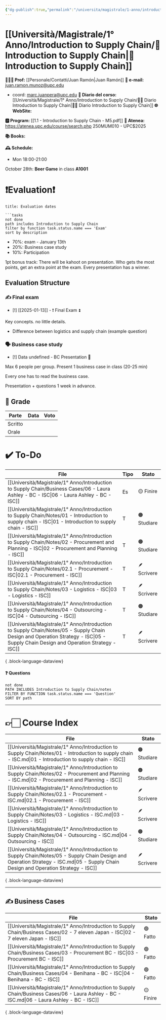 ```yaml
---
{"dg-publish":true,"permalink":"/universita/magistrale/1-anno/introduction-to-supply-chain/introduction-to-supply-chain/","tags":["UNI"]}
---
```



# [[Università/Magistrale/1° Anno/Introduction to Supply Chain/🚚 Introduction to Supply Chain\|🚚 Introduction to Supply Chain]]

**🧑🏻‍🏫 Prof:** [[Personale/Contatti/Juan Ramón\|Juan Ramón]]
**📧 e-mail:** juan.ramon.munoz@upc.edu
- coord: marc.juanpera@upc.edu
**📔 Diario del corso:** [[Università/Magistrale/1° Anno/Introduction to Supply Chain/🚚📔 Diario Introduction to Supply Chain\|🚚📔 Diario Introduction to Supply Chain]]
**🌐 WebSite:**

**🅿️ Program:** [[1.1 - Introduction to Supply Chain - M5.pdf]]
**🔑 Atenea:** https://atenea.upc.edu/course/search.php 250MUM010 - UPC$2025

**📚 Books:**

**🕰 Schedule:**
- Mon 18:00-21:00

October 28th: **Beer Game**  in  class **A1001**


# ❗️Evaluation❗️

```ad-attention
title: Evaluation dates

```tasks
not done
path includes Introduction to Supply Chain
filter by function task.status.name === 'Exam'
sort by description

```

- 70%: exam - January 13th
- 20%: Business case study
- 10%: Participation

1pt bonus track: There will be kahoot on presentation. Who gets the most points, get an extra point at the exam. Every presentation has a winner.


## Evaluation Structure

### ✍️ Final exam

- [!] [[2025-01-13]] - ❗️ Final Exam ⏫ 

Key concepts. no little details.
- Difference between logistics and supply chain (example question)

### 🗣 Business case study

- [!] Data undefined - BC Presentation 🔼 

Max 6 people per group.
Present 1 business case in class (20-25 min)

Every one has to read the business case.

Presentation + questions 1 week in advance.


## 💯 Grade

| Parte       | Data           | Voto |
| ----------- | -------------- | ---- |
| Scritto |  |  |
| Orale       |  |     |


# ✔️ To-Do

| File                                                                                                                                                                                 | Tipo | Stato       |
| ------------------------------------------------------------------------------------------------------------------------------------------------------------------------------------ | ---- | ----------- |
| [[Università/Magistrale/1° Anno/Introduction to Supply Chain/Business Cases/06 - Laura Ashley - BC - ISC\|06 - Laura Ashley - BC - ISC]]                                          | Es   | 🟡 Finire   |
| [[Università/Magistrale/1° Anno/Introduction to Supply Chain/Notes/01 - Introduction to supply chain - ISC\|01 - Introduction to supply chain - ISC]]                             | T    | 🟠 Studiare |
| [[Università/Magistrale/1° Anno/Introduction to Supply Chain/Notes/02 - Procurement and Planning - ISC\|02 - Procurement and Planning - ISC]]                                     | T    | 🟠 Studiare |
| [[Università/Magistrale/1° Anno/Introduction to Supply Chain/Notes/02.1 - Procurement - ISC\|02.1 - Procurement - ISC]]                                                           | T    | 🪶 Scrivere |
| [[Università/Magistrale/1° Anno/Introduction to Supply Chain/Notes/03 - Logistics - ISC\|03 - Logistics - ISC]]                                                                   | T    | 🪶 Scrivere |
| [[Università/Magistrale/1° Anno/Introduction to Supply Chain/Notes/04 - Outsourcing - ISC\|04 - Outsourcing - ISC]]                                                               | T    | 🟠 Studiare |
| [[Università/Magistrale/1° Anno/Introduction to Supply Chain/Notes/05 - Supply Chain Design and Operation Strategy - ISC\|05 - Supply Chain Design and Operation Strategy - ISC]] | T    | 🪶 Scrivere |

{ .block-language-dataview}



#### ❓ Questions

```tasks
not done
PATH INCLUDES Introduction to Supply Chain/notes
FILTER BY FUNCTION task.status.name === 'Question'
SORT BY path
```



___


# 👉🏻 Course Index

| File                                                                                                                                                                                 | Stato       |
| ------------------------------------------------------------------------------------------------------------------------------------------------------------------------------------ | ----------- |
| [[Università/Magistrale/1° Anno/Introduction to Supply Chain/Notes/01 - Introduction to supply chain - ISC.md\|01 - Introduction to supply chain - ISC]]                             | 🟠 Studiare |
| [[Università/Magistrale/1° Anno/Introduction to Supply Chain/Notes/02 - Procurement and Planning - ISC.md\|02 - Procurement and Planning - ISC]]                                     | 🟠 Studiare |
| [[Università/Magistrale/1° Anno/Introduction to Supply Chain/Notes/02.1 - Procurement - ISC.md\|02.1 - Procurement - ISC]]                                                           | 🪶 Scrivere |
| [[Università/Magistrale/1° Anno/Introduction to Supply Chain/Notes/03 - Logistics - ISC.md\|03 - Logistics - ISC]]                                                                   | 🪶 Scrivere |
| [[Università/Magistrale/1° Anno/Introduction to Supply Chain/Notes/04 - Outsourcing - ISC.md\|04 - Outsourcing - ISC]]                                                               | 🟠 Studiare |
| [[Università/Magistrale/1° Anno/Introduction to Supply Chain/Notes/05 - Supply Chain Design and Operation Strategy - ISC.md\|05 - Supply Chain Design and Operation Strategy - ISC]] | 🪶 Scrivere |

{ .block-language-dataview}



___


## ✍️ Business Cases


| File                                                                                                                                        | Stato     |
| ------------------------------------------------------------------------------------------------------------------------------------------- | --------- |
| [[Università/Magistrale/1° Anno/Introduction to Supply Chain/Business Cases/02 - 7 eleven Japan - ISC\|02 - 7 eleven Japan - ISC]]       | 🟢 Fatto  |
| [[Università/Magistrale/1° Anno/Introduction to Supply Chain/Business Cases/03 - Procurement BC - ISC\|03 - Procurement BC - ISC]]       | 🟢 Fatto  |
| [[Università/Magistrale/1° Anno/Introduction to Supply Chain/Business Cases/04 - Benihana - BC - ISC\|04 - Benihana - BC - ISC]]         | 🟢 Fatto  |
| [[Università/Magistrale/1° Anno/Introduction to Supply Chain/Business Cases/06 - Laura Ashley - BC - ISC.md\|06 - Laura Ashley - BC - ISC]] | 🟡 Finire |

{ .block-language-dataview}

